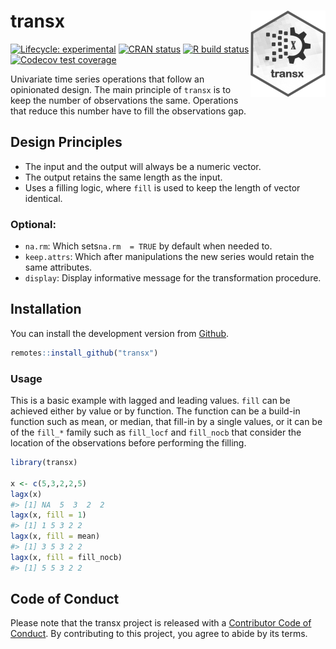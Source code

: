
<!-- README.md is generated from README.Rmd. Please edit that file -->

# transx <a href='https://kvasilopoulos.github.io/transx/'><img src='man/figures/logo.png' align="right" height="138" /></a>

<!-- badges: start -->

[![Lifecycle:
experimental](https://img.shields.io/badge/lifecycle-experimental-orange.svg)](https://www.tidyverse.org/lifecycle/#experimental)
[![CRAN
status](https://www.r-pkg.org/badges/version/transx)](https://CRAN.R-project.org/package=transx)
[![R build
status](https://github.com/kvasilopoulos/transx/workflows/R-CMD-check/badge.svg)](https://github.com/kvasilopoulos/transx/actions)
[![Codecov test
coverage](https://codecov.io/gh/kvasilopoulos/transx/branch/master/graph/badge.svg)](https://codecov.io/gh/kvasilopoulos/transx?branch=master)
<!-- badges: end -->

Univariate time series operations that follow an opinionated design. The
main principle of `transx` is to keep the number of observations the
same. Operations that reduce this number have to fill the observations
gap.

## Design Principles

-   The input and the output will always be a numeric vector.
-   The output retains the same length as the input.
-   Uses a filling logic, where `fill` is used to keep the length of
    vector identical.

### Optional:

-   `na.rm`: Which sets`na.rm  = TRUE` by default when needed to.
-   `keep.attrs`: Which after manipulations the new series would retain
    the same attributes.
-   `display`: Display informative message for the transformation
    procedure.

## Installation

You can install the development version from
[Github](https://github.com/kvasilopoulos/transx).

``` r
remotes::install_github("transx")
```

### Usage

This is a basic example with lagged and leading values. `fill` can be
achieved either by value or by function. The function can be a build-in
function such as mean, or median, that fill-in by a single values, or it
can be of the `fill_*` family such as `fill_locf` and `fill_nocb` that
consider the location of the observations before performing the filling.

``` r
library(transx)

x <- c(5,3,2,2,5)
lagx(x)
#> [1] NA  5  3  2  2
lagx(x, fill = 1)
#> [1] 1 5 3 2 2
lagx(x, fill = mean)
#> [1] 3 5 3 2 2
lagx(x, fill = fill_nocb)
#> [1] 5 5 3 2 2
```

## Code of Conduct

Please note that the transx project is released with a [Contributor Code
of
Conduct](https://kvasilopoulos.github.io/transx//CODE_OF_CONDUCT.html).
By contributing to this project, you agree to abide by its terms.
